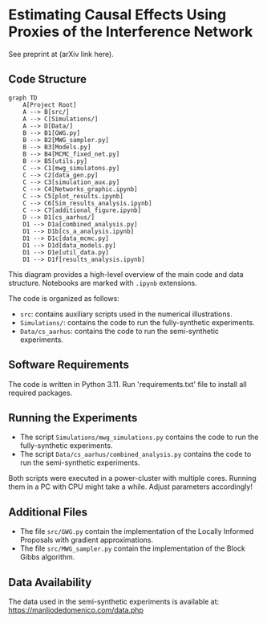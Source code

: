 # Estimating Causal Effects Using Proxies of the Interference Network

See preprint at (arXiv link here).

## Code Structure

```mermaid
graph TD
    A[Project Root]
    A --> B[src/]
    A --> C[Simulations/]
    A --> D[Data/]
    B --> B1[GWG.py]
    B --> B2[MWG_sampler.py]
    B --> B3[Models.py]
    B --> B4[MCMC_fixed_net.py]
    B --> B5[utils.py]
    C --> C1[mwg_simulatons.py]
    C --> C2[data_gen.py]
    C --> C3[simulation_aux.py]
    C --> C4[Networks_graphic.ipynb]
    C --> C5[plot_results.ipynb]
    C --> C6[Sim_results_analysis.ipynb]
    C --> C7[additional_figure.ipynb]
    D --> D1[cs_aarhus/]
    D1 --> D1a[combined_analysis.py]
    D1 --> D1b[cs_a_analysis.ipynb]
    D1 --> D1c[data_mcmc.py]
    D1 --> D1d[data_models.py]
    D1 --> D1e[util_data.py]
    D1 --> D1f[results_analysis.ipynb]
```

This diagram provides a high-level overview of the main code and data structure. Notebooks are marked with `.ipynb` extensions.

The code is organized as follows:
- `src`: contains auxiliary scripts used in the numerical illustrations.
- `Simulations/`: contains the code to run the fully-synthetic experiments.
- `Data/cs_aarhus`: contains the code to run the semi-synthetic experiments.

## Software Requirements
The code is written in Python 3.11. Run 'requirements.txt' file to install all required packages. 

## Running the Experiments
- The script `Simulations/mwg_simulations.py` contains the code to run the fully-synthetic experiments.
- The script `Data/cs_aarhus/combined_analysis.py` contains the code to run the semi-synthetic experiments. 

Both scripts were executed in a power-cluster with multiple cores. Running them in a PC with CPU might take a while. Adjust parameters accordingly!

## Additional Files

- The file `src/GWG.py` contain the implementation of the Locally Informed Proposals with gradient approximations.
- The file `src/MWG_sampler.py` contain the implementation of the Block Gibbs algorithm.

## Data Availability
The data used in the semi-synthetic experiments is available at: https://manliodedomenico.com/data.php
